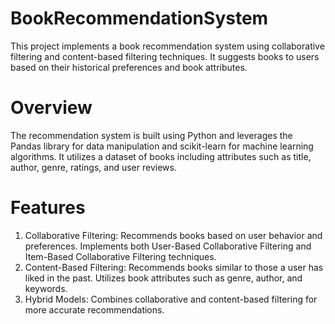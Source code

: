 # BookRecommendationSystem
This project implements a book recommendation system using collaborative filtering and content-based filtering techniques. It suggests books to users based on their historical preferences and book attributes.
# Overview
The recommendation system is built using Python and leverages the Pandas library for data manipulation and scikit-learn for machine learning algorithms. It utilizes a dataset of books including attributes such as title, author, genre, ratings, and user reviews.
# Features
1. Collaborative Filtering: Recommends books based on user behavior and preferences. Implements both User-Based Collaborative Filtering and Item-Based Collaborative Filtering techniques.
2. Content-Based Filtering: Recommends books similar to those a user has liked in the past. Utilizes book attributes such as genre, author, and keywords.
3. Hybrid Models: Combines collaborative and content-based filtering for more accurate recommendations.
